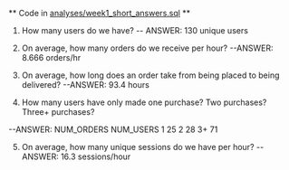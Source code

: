 ** Code in [analyses/week1_short_answers.sql](https://github.com/SamLeBlanc/course-dbt/blob/main/greenery/analyses/week1_short_answers.sql) **


1. How many users do we have?
-- ANSWER: 130 unique users

2. On average, how many orders do we receive per hour?
--ANSWER: 8.666 orders/hr

3. On average, how long does an order take from being placed to being delivered? 
--ANSWER: 93.4 hours

4. How many users have only made one purchase? Two purchases? Three+ purchases?

--ANSWER: 
NUM_ORDERS	NUM_USERS
1	          25
2	          28
3+	        71

5. On average, how many unique sessions do we have per hour?
--ANSWER: 16.3 sessions/hour
